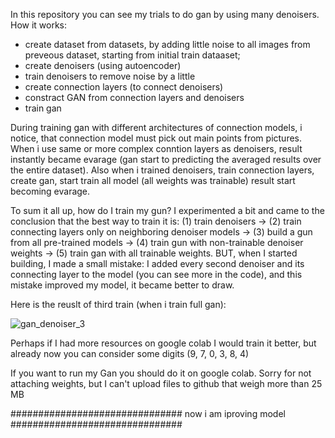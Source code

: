 In this repository you can see my trials to do gan by using many denoisers. 
How it works: 
 - create dataset from datasets, by adding little noise to all images from preveous dataset, starting from initial train dataaset;
 - create denoisers (using autoencoder)
 - train denoisers to remove noise by a little
 - create connection layers (to connect denoisers)
 - constract GAN from connection layers and denoisers
 - train gan

During training gan with different architectures of connection models, i notice, that connection model must pick out main points from pictures. When i use same or more complex conntion layers as denoisers, result instantly became evarage (gan start to predicting the averaged results over the entire dataset). Also when i trained denoisers, train connection layers, create gan, start train all model (all weights was trainable) result start becoming evarage. 

To sum it all up, how do I train my gun? I experimented a bit and came to the conclusion that the best way to train it is: (1) train denoisers -> (2) train connecting layers only on neighboring denoiser models -> (3) build a gun from all pre-trained models -> (4) train gun with non-trainable denoiser weights -> (5) train gan with all trainable weights. BUT, when I started building, I made a small mistake: I added every second denoiser and its connecting layer to the model (you can see more in the code), and this mistake improved my model, it became better to draw.

Here is the reuslt of third train (when i train full gan):

![gan_denoiser_3](https://github.com/Petaloptyon/mnist_generator_denoisers/assets/131547274/c40f6a06-470c-4531-a6ff-43e895846ade)

Perhaps if I had more resources on google colab I would train it better, but already now you can consider some digits (9, 7, 0, 3, 8, 4)

If you want to run my Gan you should do it on google colab. Sorry for not attaching weights, but I can't upload files to github that weigh more than 25 MB

############################### now i am iproving model ###############################
